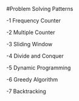 #Problem Solving Patterns

-1 Frequency Counter 

-2 Multiple Counter

-3 Sliding Window

-4 Divide and Conquer

-5 Dynamic Programming

-6 Greedy Algorithm

-7 Backtracking
